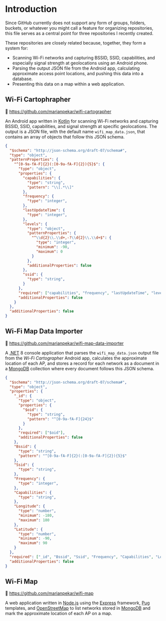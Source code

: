 # Introduction

Since GitHub currently does not support any form of groups, folders, buckets, or whatever you might call a feature for organizing repositories, this file serves as a central point for three repositories I recently created.

These repositories are closely related because, together, they form a system for:
- Scanning Wi-Fi networks and capturing BSSID, SSID, capabilities, and especially signal strength at geolocations using an Android phone.
- Parsing the output JSON file from the Android app, calculating approximate access point locations, and pushing this data into a database.
- Presenting this data on a map within a web application.

## Wi-Fi Cartophrapher

📂 https://github.com/marianpekar/wifi-cartographer

An Android app written in [Kotlin](https://kotlinlang.org) for scanning Wi-Fi networks and capturing BSSID, SSID, capabilities, and signal strength at specific geolocations. The output is a JSON file, with the default name `wifi_map_data.json`, that contains an array of objects that follow this JSON schema.

```json
{
  "$schema": "http://json-schema.org/draft-07/schema#",
  "type": "object",
  "patternProperties": {
    "^[0-9a-fA-F]{2}(:[0-9a-fA-F]{2}){5}$": {
      "type": "object",
      "properties": {
        "capabilities": {
          "type": "string",
          "pattern": "\\[.*\\]"
        },
        "frequency": {
          "type": "integer",
        },
        "lastUpdateTime": {
          "type": "integer",
        },
        "levels": {
          "type": "object",
          "patternProperties": {
            "^\\d{2}\\.\\d+,-?\\d{2}\\.\\d+$": {
              "type": "integer",
              "minimum": -90,
              "maximum": 0
            }
          },
          "additionalProperties": false
        },
        "ssid": {
          "type": "string",
        }
      },
      "required": ["capabilities", "frequency", "lastUpdateTime", "levels", "ssid"],
      "additionalProperties": false
    }
  },
  "additionalProperties": false
}
```

## Wi-Fi Map Data Importer

📂 https://github.com/marianpekar/wifi-map-data-importer

A [.NET](https://dotnet.microsoft.com) 8 console application that parses the `wifi_map_data.json` output file from the *Wi-Fi Cartographer* Android app, calculates the approximate location of each AP, and stores a record for each network as a document in a [MongoDB](https://www.mongodb.com) collection where every document follows this JSON schema.


```json
{
  "$schema": "http://json-schema.org/draft-07/schema#",
  "type": "object",
  "properties": {
    "_id": {
      "type": "object",
      "properties": {
        "$oid": {
          "type": "string",
          "pattern": "^[0-9a-fA-F]{24}$"
        }
      },
      "required": ["$oid"],
      "additionalProperties": false
    },
    "Bssid": {
      "type": "string",
      "pattern": "^[0-9a-fA-F]{2}(:[0-9a-fA-F]{2}){5}$"
    },
    "Ssid": {
      "type": "string",
    },
    "Frequency": {
      "type": "integer",
    },
    "Capabilities": {
      "type": "string",
    },
    "Longitude": {
      "type": "number",
      "minimum": -180,
      "maximum": 180
    },
    "Latitude": {
      "type": "number",
      "minimum": -90,
      "maximum": 90
    }
  },
  "required": ["_id", "Bssid", "Ssid", "Frequency", "Capabilities", "Longitude", "Latitude"],
  "additionalProperties": false
}
```

## Wi-Fi Map

📂 https://github.com/marianpekar/wifi-map

A web application written in [Node.js](https://nodejs.org) using the [Express](https://expressjs.com) framework, [Pug](https://pugjs.org/) templates, and [OpenStreetMap](https://www.openstreetmap.org/) to list networks stored in [MongoDB](https://www.mongodb.com) and mark the approximate location of each AP on a map.
